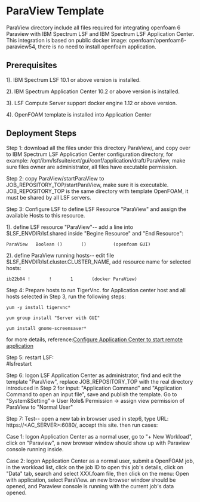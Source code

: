 # ParaView Template
ParaView directory include all files required for integrating openfoam 6 Paraview with IBM Spectrum LSF and IBM Spectrum LSF Application Center.
This integration is based on public docker image: openfoam/openfoam6-paraview54, there is no need to install openfoam application.

## Prerequisites
1). IBM Spectrum LSF 10.1 or above version is installed.

2). IBM Spectrum Application Center 10.2 or above version is installed.

3). LSF Compute Server support docker engine 1.12 or above version.

4). OpenFOAM template is installed into Application Center

## Deployment Steps
Step 1: download all the files under this directory ParaView/,   and copy over to IBM Spectrum LSF Application Center configuration 
        directory, for example:  /opt/ibm/lsfsuite/ext/gui/conf/application/draft/ParaView, make sure files owner are administrator, 
        all files have excutable permission.
        
Step 2: copy ParaView/startParaView  to  JOB_REPOSITORY_TOP/startParaView, make sure it is executable.  JOB_REPOSITORY_TOP is the same
        directory with template OpenFOAM,  it must be shared by all LSF servers.
	
Step 3: Configure LSF to define LSF Resource "ParaView" and assign the available Hosts to this resource.
   
  1). define LSF resource "ParaView"-- add a line into $LSF_ENVDIR/lsf.shared inside "Begine Resource" and "End Resource":
	
	ParaView   Boolean ()       ()          (openfoam GUI)
        
  2). define ParaView running hosts-- edit file $LSF_ENVDIR/lsf.cluster.CLUSTER_NAME, add resource name for selected hosts:
	
	ib22b04 !       !       1       (docker ParaView)
	
Step 4: Prepare hosts to run TigerVnc.  for Application center host and all hosts selected in Step 3, run the following steps:
   
    yum -y install tigervnc*
   
    yum group install "Server with GUI"
   
    yum install gnome-screensaver*
      
   for more details, reference:[Configure Application Center to start remote application](https://www.ibm.com/support/knowledgecenter/SSZRJV_10.2.0/admin_guide/remote_apps_configure_intro.html)
  

Step 5: restart LSF:   
        #lsfrestart
        
Step 6: logon LSF Application Center as administrator,  find and edit the template "ParaView", replace JOB_REPOSITORY_TOP with the real 
        directory introduced in Step 2 for input: "Application Command" and "Application Command to open an input file",  save and 
        publish the template.  Go to "System&Setting"-> User Role& Permission -> assign view permission of ParaView to "Normal User"

Step 7: Test-- open a new tab in browser used in step6, type URL: https://<AC_SERVER>:6080/, accept this site. then run cases:

Case 1:  logon Application Center as a normal user, go to "+ New Workload", click on "Paraview",  a new browser window
        should show up with Paraview console running inside.
	
Case 2: logon Application Center as a normal user, submit a OpenFOAM job,  in the workload list, click on the job ID to open
        this job's details, click on "Data" tab, search and select  XXX.foam file, then click on the menu: Open with application, select
        ParaView.   an new browser window should be opened, and Paraview console is running with the current job's data opened.
